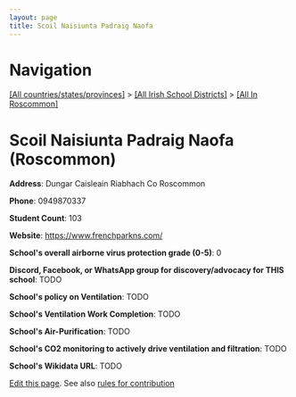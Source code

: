 ```yaml
---
layout: page
title: Scoil Naisiunta Padraig Naofa
---
```

# Navigation

[[All countries/states/provinces]](../../..) > [[All Irish School Districts]](../..) > [[All In Roscommon]](..)

# Scoil Naisiunta Padraig Naofa (Roscommon)

**Address**: Dungar Caisleain Riabhach Co Roscommon

**Phone**: 0949870337

**Student Count**: 103

**Website**: <https://www.frenchparkns.com/>

**School's overall airborne virus protection grade (0-5)**: 0

**Discord, Facebook, or WhatsApp group for discovery/advocacy for THIS school**: TODO

**School's policy on Ventilation**: TODO

**School's Ventilation Work Completion**: TODO

**School's Air-Purification**: TODO

**School's CO2 monitoring to actively drive ventilation and filtration**: TODO

**School's Wikidata URL**: TODO


[Edit this page](https://github.com/ventilate-schools/Ireland/edit/main/./Roscommon/Scoil_Naisiunta_Padraig_Naofa.md). See also [rules for contribution](../../../contribution-rules/)